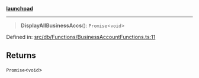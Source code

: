 [**launchpad**](index.md)

***

> **DisplayAllBusinessAccs**(): `Promise`\<`void`\>

Defined in: [src/db/Functions/BusinessAccountFunctions.ts:11](https://github.com/victorbratov/launchpad/blob/6dd13cd77753e59ec2a031fc7279545899826925/src/db/Functions/BusinessAccountFunctions.ts#L11)

## Returns

`Promise`\<`void`\>
